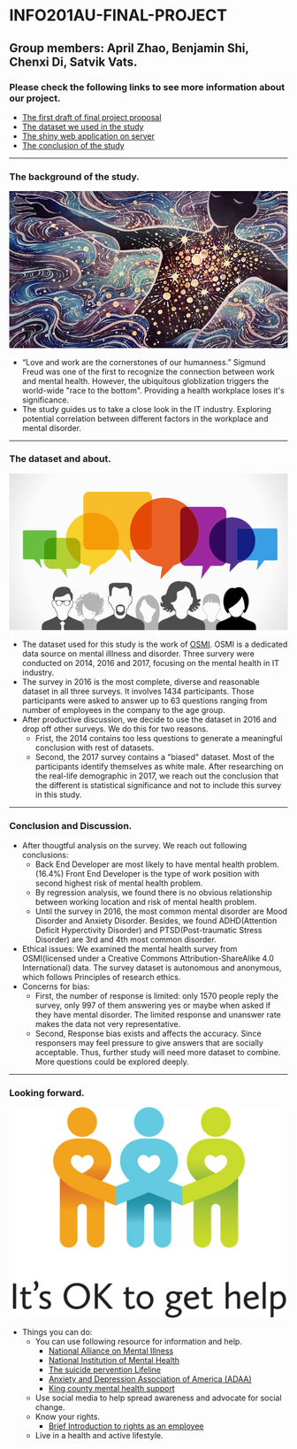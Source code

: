 # INFO201AU-FINAL-PROJECT

## Group members: **April Zhao**, Benjamin Shi, Chenxi Di, Satvik Vats.

### Please check the following links to see more information about our project.

* [The first draft of final project proposal](project-proposal.rmd)
* [The dataset we used in the study](https://www.kaggle.com/osmi/mental-health-in-tech-2016/version/1)
* [The shiny web application on server](https://benjamins.shinyapps.io/final-app/)
* [The conclusion of the study](demo/project_conclusion.md)
***
### The background of the study.
![stock picture for question/opinion](demo/mental_disorder.jpg)
* “Love and work are the cornerstones of our humanness.” Sigmund Freud was one of the first to recognize the connection between work and mental health. However, the ubiquitous globlization triggers the world-wide "race to the bottom". Providing a health workplace loses it's significance.
* The study guides us to take a close look in the IT industry. Exploring potential correlation between different factors in the workplace and mental disorder.
***

### The dataset and about.
![stock picture for question/opinion](demo/survey.png)
* The dataset used for this study is the work of [OSMI](https://osmihelp.org/). OSMI is a dedicated data source on mental illlness and disorder. Three survery were conducted on 2014, 2016 and 2017, focusing on the mental health in IT industry.
* The survey in 2016 is the most complete, diverse and reasonable dataset in all three surveys. It involves 1434 participants. Those participants were asked to answer up to 63 questions ranging from number of employees in the company to the age group.
* After productive discussion, we decide to use the dataset in 2016 and drop off other surveys. We do this for two reasons.
  + Frist, the 2014 contains too less questions to generate a meaningful conclusion with rest of datasets.
  + Second, the 2017 survey contains a "biased" dataset. Most of the participants identify themselves as white male. After researching on the real-life demographic in 2017, we reach out the conclusion that the different is statistical significance and not to include this survey in this study.
***

### Conclusion and Discussion.
* After thougtful analysis on the survey. We reach out following conclusions:
  + Back End Developer are most likely to have mental health problem. (16.4%) Front End Developer is the type of work 
    position with second highest risk of mental health problem.
  + By regression analysis, we found there is no obvious relationship between working location and risk of mental health           problem. 
  + Until the survey in 2016, the most common mental disorder are Mood Disorder and Anxiety Disorder. Besides, we found           ADHD(Attention Deficit Hyperctivity Disorder) and PTSD(Post-traumatic Stress Disorder) are 3rd and 4th most
    common disorder.
* Ethical issues: We examined the mental health survey from OSMI(licensed under a Creative Commons Attribution-ShareAlike 4.0 International) data. The survey dataset is autonomous and anonymous, which follows Principles of research ethics.  
* Concerns for bias:
  + First, the number of response is limited: only 1570 people reply the survey, only 997 of them answering yes or maybe when   asked if they have mental disorder. The limited response and unanswer rate makes the data not very representative. 
  + Second, Response bias exists and affects the accuracy. Since responsers may feel pressure to give answers that are           socially acceptable. Thus, further study will need more dataset to combine. More questions could be explored deeply.
  
***
### Looking forward.
![stock picture for question/opinion](demo/help.png)
* Things you can do:
  - You can use following resource for information and help.
    - [National Alliance on Mental Illness](https://www.nami.org/stigmafreeco/resources)
    - [National Institution of Mental Health](https://www.nimh.nih.gov/health/find-help/index.shtml)
    - [The suicide pervention Lifeline](https://suicidepreventionlifeline.org/)
    - [Anxiety and Depression Association of America (ADAA)](https://adaa.org/)
    - [King county mental health support](https://www.kingcounty.gov/depts/community-human-services/mental-health-substance-abuse/services/mental-health.aspx)
  - Use social media to help spread awareness and advocate for social change.
  - Know your rights.
    - [Brief Introduction to rights as an employee](https://employment.findlaw.com/employment-discrimination/employees-rights-101.html)
  - Live in a health and active lifestyle.
